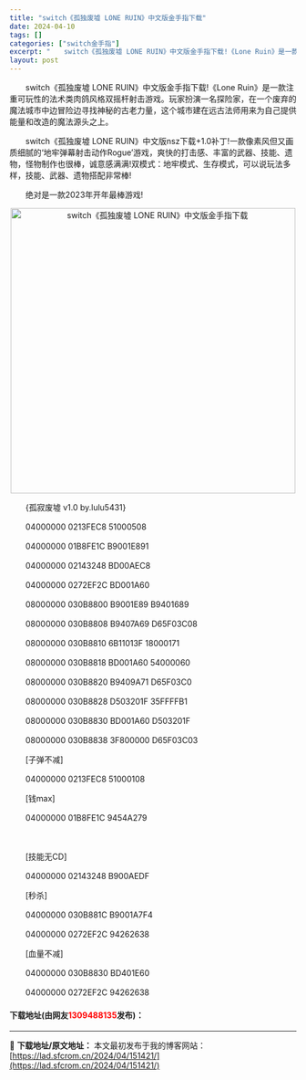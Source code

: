 ```yaml
---
title: "switch《孤独废墟 LONE RUIN》中文版金手指下载"
date: 2024-04-10
tags: []
categories: ["switch金手指"]
excerpt: "　　switch《孤独废墟 LONE RUIN》中文版金手指下载!《Lone Ruin》是一款注重可玩性的法术类肉鸽风格双摇杆射击游戏。玩家扮演一名探险家，在一个废弃的魔法城市中边冒险边寻找神秘的古老力量，这个城市建在远古法师用来为自己提供能量和改造的魔法源头之上。 　　switch《孤独废墟 LO&hellip;"
layout: post
---
```


 <p>　　switch《孤独废墟 LONE RUIN》中文版金手指下载!《Lone Ruin》是一款注重可玩性的法术类肉鸽风格双摇杆射击游戏。玩家扮演一名探险家，在一个废弃的魔法城市中边冒险边寻找神秘的古老力量，这个城市建在远古法师用来为自己提供能量和改造的魔法源头之上。</p> <p>　　switch《孤独废墟 LONE RUIN》中文版nsz下载+1.0补丁!一款像素风但又画质细腻的&lsquo;地牢弹幕射击动作Rogue&rsquo;游戏，爽快的打击感、丰富的武器、技能、遗物，怪物制作也很棒，诚意感满满!双模式：地牢模式、生存模式，可以说玩法多样，技能、武器、遗物搭配非常棒!</p> <p>　　绝对是一款2023年开年最棒游戏!</p> <p align="center"><img align="" border="0" src="https://lad.sfcrom.cn/wp-content/uploads/2024/04/20240410_6615e6ff1d2dc.webp" width="500" alt="switch《孤独废墟 LONE RUIN》中文版金手指下载" /></p> <p>　　{孤寂废墟 v1.0 by.lulu5431}</p> <p>　　04000000 0213FEC8 51000508</p> <p>　　04000000 01B8FE1C B9001E891</p> <p>　　04000000 02143248 BD00AEC8</p> <p>　　04000000 0272EF2C BD001A60</p> <p>　　08000000 030B8800 B9001E89 B9401689</p> <p>　　08000000 030B8808 B9407A69 D65F03C08</p> <p>　　08000000 030B8810 6B11013F 18000171</p> <p>　　08000000 030B8818 BD001A60 54000060</p> <p>　　08000000 030B8820 B9409A71 D65F03C0</p> <p>　　08000000 030B8828 D503201F 35FFFFB1</p> <p>　　08000000 030B8830 BD001A60 D503201F</p> <p>　　08000000 030B8838 3F800000 D65F03C03</p> <p>　　[子弹不减]</p> <p>　　04000000 0213FEC8 51000108</p> <p>　　[钱max]</p> <p>　　04000000 01B8FE1C 9454A279</p> <p>　　</p> <p>　　[技能无CD]</p> <p>　　04000000 02143248 B900AEDF</p> <p>　　[秒杀]</p> <p>　　04000000 030B881C B9001A7F4</p> <p>　　04000000 0272EF2C 94262638</p> <p>　　[血量不减]</p> <p>　　04000000 030B8830 BD401E60</p> <p>　　04000000 0272EF2C 94262638</p> <p><h4>下载地址(由网友<font color="red">1309488135</font>发布)：</h4></p> 

---
📖 **下载地址/原文地址：** 本文最初发布于我的博客网站：[https://lad.sfcrom.cn/2024/04/151421/](https://lad.sfcrom.cn/2024/04/151421/)
